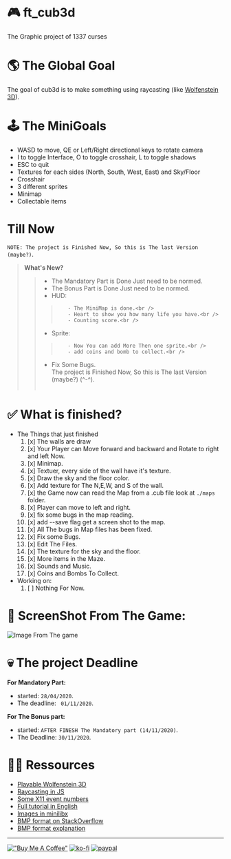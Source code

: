 # 🎮 ft_cub3d
The Graphic project of 1337 curses

# 🌎 The Global Goal
The goal of cub3d is to make something using raycasting (like [Wolfenstein 3D](https://fr.wikipedia.org/wiki/Wolfenstein_3D)).

# 🕹 The MiniGoals
- WASD to move, QE or Left/Right directional keys to rotate camera
- I to toggle Interface, O to toggle crosshair, L to toggle shadows
- ESC to quit
- Textures for each sides (North, South, West, East) and Sky/Floor
- Crosshair
- 3 different sprites
- Minimap
- Collectable items

# Till Now
`NOTE: The project is Finished Now, So this is The last Version (maybe?)`. <br />
>**What's New?**<br />
>>    - The Mandatory Part is Done Just need to be normed.<br />
>>    - The Bonus Part is Done Just need to be normed.<br />
>>    - HUD:<br />
>>>        - The MiniMap is done.<br />
>>>        - Heart to show you how many life you have.<br />
>>>        - Counting score.<br />
>>    - Sprite:<br />
>>>        - Now You can add More Then one sprite.<br />
>>>        - add coins and bomb to collect.<br />
>>    - Fix Some Bugs.<br />
>      The project is Finished Now, So this is The last Version (maybe?) (^-^).<br /><br />
# ✅ What is finished?
- The Things that just finished
  1. [x] The walls are draw
  2. [x] Your Player can Move forward and backward and Rotate to right and left Now.
  3. [x] Minimap.
  4. [x] Textuer, every side of the wall have it's texture.
  5. [x] Draw the sky and the floor color.
  6. [x] Add texture for The N,E,W, and S of the wall.
  7. [x] the Game now can read the Map from a .cub file look at ``./maps`` folder.
  8. [x] Player can move to left and right.
  9. [x] fix some bugs in the map reading.
  10. [x] add --save flag get a screen shot to the map.
  11. [x] All The bugs in Map files has been fixed.
  12. [x] Fix some Bugs.
  13. [x] Edit The Files.
  14. [x] The texture for the sky and the floor.
  15. [x] More items in the Maze.
  16. [x] Sounds and Music.
  17. [x] Coins and Bombs To Collect.
- Working on:
  1. [ ] Nothing For Now.
  
# 📸 ScreenShot From The Game:
![Image From The game](https://github.com/barimehdi77/ft_cub3d/blob/master/screenshot.bmp)

# 💀 The project Deadline
**For Mandatory Part:**  
  - started: `28/04/2020`.  
  - The deadline: ` 01/11/2020`.  

**For The Bonus part:**  
  - started: `AFTER FINESH The Mandatory part (14/11/2020)`.  
  - The Deadline:  `30/11/2020`.
# 👨‍💻 Ressources
- [Playable Wolfenstein 3D](http://users.atw.hu/wolf3d/)
- [Raycasting in JS](http://www.playfuljs.com/a-first-person-engine-in-265-lines/)
- [Some X11 event numbers](https://github.com/qst0/ft_libgfx)
- [Full tutorial in English](https://lodev.org/cgtutor/raycasting.html)
- [Images in minilibx](https://github.com/keuhdall/images_example)
- [BMP format on StackOverflow](https://stackoverflow.com/questions/2654480/writing-bmp-image-in-pure-c-c-without-other-libraries)
- [BMP format explanation](https://web.archive.org/web/20080912171714/http://www.fortunecity.com/skyscraper/windows/364/bmpffrmt.html)

---
[!["Buy Me A Coffee"](https://www.buymeacoffee.com/assets/img/custom_images/orange_img.png)](https://www.buymeacoffee.com/barimehdi77)
[![ko-fi](https://ko-fi.com/img/githubbutton_sm.svg)](https://ko-fi.com/K3K45UOA7)
[![paypal](https://www.paypalobjects.com/en_US/i/btn/btn_donateCC_LG.gif)](https://www.paypal.com/cgi-bin/webscr?cmd=_s-xclick&hosted_button_id=RGQ8NSYPA59FL)
